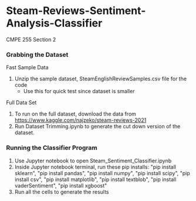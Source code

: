 # Steam-Reviews-Sentiment-Analysis-Classifier
CMPE 255 Section 2

### Grabbing the Dataset

Fast Sample Data
1. Unzip the sample dataset, SteamEnglishReviewSamples.csv file for the code
   - Use this for quick test since dataset is smaller

Full Data Set
1. To run on the full dataset, download the data from https://www.kaggle.com/najzeko/steam-reviews-2021
2. Run Dataset Trimming.ipynb to generate the cut down version of the dataset.


### Running the Classifier Program

1. Use Jupyter notebook to open Steam_Sentiment_Classifier.ipynb
2. Inside Jupyter notebook terminal, run these pip installs:
   "pip install sklearn", "pip install pandas", "pip install numpy", 
   "pip install scipy", "pip install csv", "pip install matplotlib",
   "pip install textblob", "pip install vaderSentiment", "pip install xgboost"
3.  Run all the cells to generate the results
